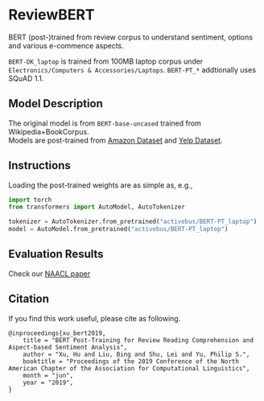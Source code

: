 # ReviewBERT

BERT (post-)trained from review corpus to understand sentiment, options and various e-commence aspects.  

`BERT-DK_laptop` is trained from 100MB laptop corpus under `Electronics/Computers & Accessories/Laptops`. 
`BERT-PT_*` addtionally uses SQuAD 1.1.  

## Model Description

The original model is from `BERT-base-uncased` trained from Wikipedia+BookCorpus.  
Models are post-trained from [Amazon Dataset](http://jmcauley.ucsd.edu/data/amazon/) and [Yelp Dataset](https://www.yelp.com/dataset/challenge/).  


## Instructions
Loading the post-trained weights are as simple as, e.g., 

```python
import torch
from transformers import AutoModel, AutoTokenizer

tokenizer = AutoTokenizer.from_pretrained("activebus/BERT-PT_laptop")
model = AutoModel.from_pretrained("activebus/BERT-PT_laptop")

```

## Evaluation Results

Check our [NAACL paper](https://www.aclweb.org/anthology/N19-1242.pdf) 


## Citation
If you find this work useful, please cite as following.
```
@inproceedings{xu_bert2019,
    title = "BERT Post-Training for Review Reading Comprehension and Aspect-based Sentiment Analysis",
    author = "Xu, Hu and Liu, Bing and Shu, Lei and Yu, Philip S.",
    booktitle = "Proceedings of the 2019 Conference of the North American Chapter of the Association for Computational Linguistics",
    month = "jun",
    year = "2019",
}
```
